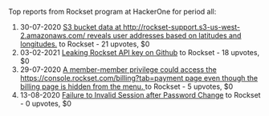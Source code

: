 Top reports from Rockset program at HackerOne for period all:

1. 30-07-2020 [S3 bucket data at http://rockset-support.s3-us-west-2.amazonaws.com/ reveals user addresses based on latitudes and longitudes.](https://hackerone.com/reports/947725) to Rockset - 21 upvotes, $0
2. 03-02-2021 [Leaking Rockset API key on Github](https://hackerone.com/reports/1094151) to Rockset - 18 upvotes, $0
3. 29-07-2020 [A member-member privilege could access the https://console.rockset.com/billing?tab=payment page even though the billing page is hidden from the menu. ](https://hackerone.com/reports/946384) to Rockset - 5 upvotes, $0
4. 13-08-2020 [Failure to Invalid Session after Password Change](https://hackerone.com/reports/957557) to Rockset - 0 upvotes, $0

